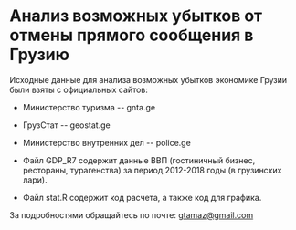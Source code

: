 # Анализ возможных убытков от отмены прямого сообщения в Грузию

Исходные данные для анализа возможных убытков экономике Грузии были взяты с официальных сайтов:
* Министерство туризма -- gnta.ge
* ГрузСтат -- geostat.ge
* Министерство внутренних дел -- police.ge

* Файл GDP_R7 содержит данные ВВП (гостиничный бизнес, рестораны, турагенства) за период 2012-2018 годы (в грузинских лари).
* Файл stat.R содержит код расчета, а также код для графика.

За подробностями обращайтесь по почте: gtamaz@gmail.com
